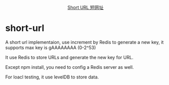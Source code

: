 <p align="center">
  <a href="https://blog.csdn.net/xys_777/article/details/115039546" target="_blank" rel="noopener noreferrer">
    Short URL 短网址
  </a>
</p>

# short-url


A short url implementaion, use increment by Redis to generate a new key, it supports max key is gAAAAAAAA (0-2^53)

It use Redis to store URLs and generate the new key for URL. 

Except npm install, you need to config a Redis server as well.

For loacl testing, it use levelDB to store data.